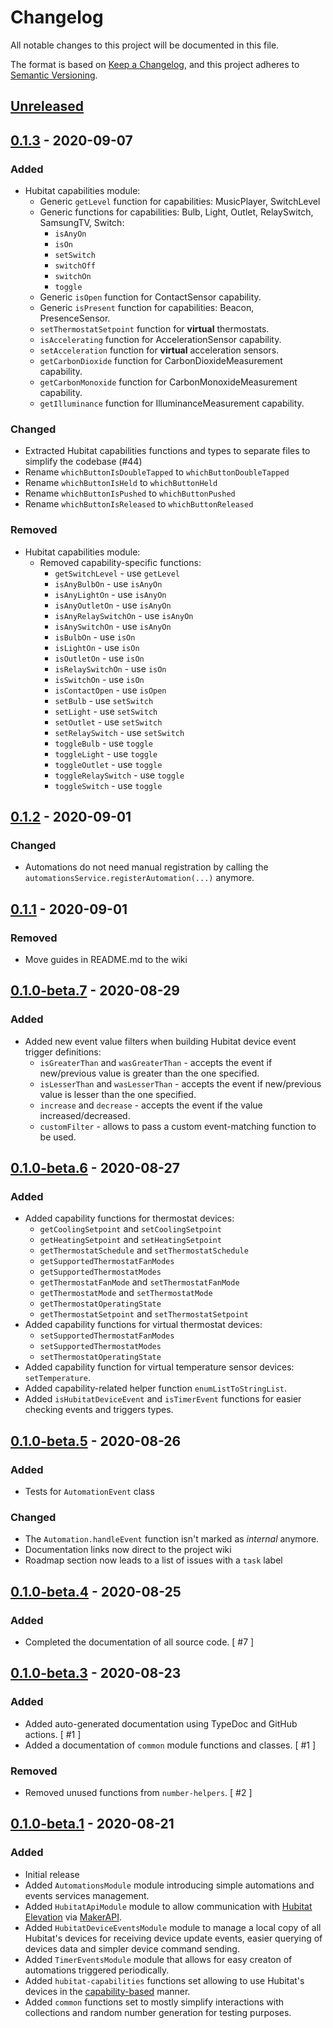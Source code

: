 # Changelog

All notable changes to this project will be documented in this file.

The format is based on [Keep a Changelog](https://keepachangelog.com/en/1.0.0/),
and this project adheres to [Semantic Versioning](https://semver.org/spec/v2.0.0.html).

<!-- Template:
## [Release version] - YYYY-MM-DD
### Added
### Changed
### Deprecated
### Removed
### Fixed
### Security
-->

## [Unreleased]

## [0.1.3] - 2020-09-07

### Added

- Hubitat capabilities module:
  - Generic `getLevel` function for capabilities: MusicPlayer, SwitchLevel
  - Generic functions for capabilities: Bulb, Light, Outlet, RelaySwitch, SamsungTV, Switch:
    - `isAnyOn`
    - `isOn`
    - `setSwitch`
    - `switchOff`
    - `switchOn`
    - `toggle`
  - Generic `isOpen` function for ContactSensor capability.
  - Generic `isPresent` function for capabilities: Beacon, PresenceSensor.
  - `setThermostatSetpoint` function for **virtual** thermostats.
  - `isAccelerating` function for AccelerationSensor capability.
  - `setAcceleration` function for **virtual** acceleration sensors.
  - `getCarbonDioxide` function for CarbonDioxideMeasurement capability.
  - `getCarbonMonoxide` function for CarbonMonoxideMeasurement capability.
  - `getIlluminance` function for IlluminanceMeasurement capability.

### Changed

- Extracted Hubitat capabilities functions and types to separate files to simplify the codebase (#44)
- Rename `whichButtonIsDoubleTapped` to `whichButtonDoubleTapped`
- Rename `whichButtonIsHeld` to `whichButtonHeld`
- Rename `whichButtonIsPushed` to `whichButtonPushed`
- Rename `whichButtonIsReleased` to `whichButtonReleased`

### Removed

- Hubitat capabilities module:
  - Removed capability-specific functions:
    - `getSwitchLevel` - use `getLevel`
    - `isAnyBulbOn` - use `isAnyOn`
    - `isAnyLightOn` - use `isAnyOn`
    - `isAnyOutletOn` - use `isAnyOn`
    - `isAnyRelaySwitchOn` - use `isAnyOn`
    - `isAnySwitchOn` - use `isAnyOn`
    - `isBulbOn` - use `isOn`
    - `isLightOn` - use `isOn`
    - `isOutletOn` - use `isOn`
    - `isRelaySwitchOn` - use `isOn`
    - `isSwitchOn` - use `isOn`
    - `isContactOpen` - use `isOpen`
    - `setBulb` - use `setSwitch`
    - `setLight` - use `setSwitch`
    - `setOutlet` - use `setSwitch`
    - `setRelaySwitch` - use `setSwitch`
    - `toggleBulb` - use `toggle`
    - `toggleLight` - use `toggle`
    - `toggleOutlet` - use `toggle`
    - `toggleRelaySwitch` - use `toggle`
    - `toggleSwitch` - use `toggle`

## [0.1.2] - 2020-09-01

### Changed

- Automations do not need manual registration by calling the `automationsService.registerAutomation(...)` anymore.

## [0.1.1] - 2020-09-01

### Removed

- Move guides in README.md to the wiki

## [0.1.0-beta.7] - 2020-08-29

### Added

- Added new event value filters when building Hubitat device event trigger definitions:
  - `isGreaterThan` and `wasGreaterThan` - accepts the event if new/previous value is greater than the one specified.
  - `isLesserThan` and `wasLesserThan` - accepts the event if new/previous value is lesser than the one specified.
  - `increase` and `decrease` - accepts the event if the value increased/decreased.
  - `customFilter` - allows to pass a custom event-matching function to be used.

## [0.1.0-beta.6] - 2020-08-27

### Added

- Added capability functions for thermostat devices:
  - `getCoolingSetpoint` and `setCoolingSetpoint`
  - `getHeatingSetpoint` and `setHeatingSetpoint`
  - `getThermostatSchedule` and `setThermostatSchedule`
  - `getSupportedThermostatFanModes`
  - `getSupportedThermostatModes`
  - `getThermostatFanMode` and `setThermostatFanMode`
  - `getThermostatMode` and `setThermostatMode`
  - `getThermostatOperatingState`
  - `getThermostatSetpoint` and `setThermostatSetpoint`
- Added capability functions for virtual thermostat devices:
  - `setSupportedThermostatFanModes`
  - `setSupportedThermostatModes`
  - `setThermostatOperatingState`
- Added capability function for virtual temperature sensor devices: `setTemperature`.
- Added capability-related helper function `enumListToStringList`.
- Added `isHubitatDeviceEvent` and `isTimerEvent` functions for easier checking events and triggers types.

## [0.1.0-beta.5] - 2020-08-26

### Added

- Tests for `AutomationEvent` class

### Changed

- The `Automation.handleEvent` function isn't marked as _internal_ anymore.
- Documentation links now direct to the project wiki
- Roadmap section now leads to a list of issues with a `task` label

## [0.1.0-beta.4] - 2020-08-25

### Added

- Completed the documentation of all source code. [ #7 ]

## [0.1.0-beta.3] - 2020-08-23

### Added

- Added auto-generated documentation using TypeDoc and GitHub actions. [ #1 ]
- Added a documentation of `common` module functions and classes. [ #1 ]

### Removed

- Removed unused functions from `number-helpers`. [ #2 ]

## [0.1.0-beta.1] - 2020-08-21

### Added

- Initial release
- Added `AutomationsModule` module introducing simple automations and events services management.
- Added `HubitatApiModule` module to allow communication with [Hubitat Elevation](https://hubitat.com/) via
  [MakerAPI](https://docs.hubitat.com/index.php?title=Maker_API).
- Added `HubitatDeviceEventsModule` module to manage a local copy of all Hubitat's devices for receiving device update
  events, easier querying of devices data and simpler device command sending.
- Added `TimerEventsModule` module that allows for easy creaton of automations triggered periodically.
- Added `hubitat-capabilities` functions set allowing to use Hubitat's devices in the
  [capability-based](https://docs.hubitat.com/index.php?title=Driver_Capability_List) manner.
- Added `common` functions set to mostly simplify interactions with collections and random number generation for
  testing purposes.

[unreleased]: https://github.com/hubhazard/core/compare/v0.1.3...HEAD
[0.1.3]: https://github.com/hubhazard/core/compare/v0.1.3...v0.1.2
[0.1.2]: https://github.com/hubhazard/core/compare/v0.1.2...v0.1.1
[0.1.1]: https://github.com/hubhazard/core/compare/v0.1.1...v0.1.1-beta.7
[0.1.0-beta.7]: https://github.com/hubhazard/core/compare/v0.1.0-beta.6...v0.1.0-beta.7
[0.1.0-beta.6]: https://github.com/hubhazard/core/compare/v0.1.0-beta.5...v0.1.0-beta.6
[0.1.0-beta.5]: https://github.com/hubhazard/core/compare/v0.1.0-beta.4...v0.1.0-beta.5
[0.1.0-beta.4]: https://github.com/hubhazard/core/compare/v0.1.0-beta.3...v0.1.0-beta.4
[0.1.0-beta.3]: https://github.com/hubhazard/core/compare/v0.1.0-beta.1...v0.1.0-beta.3
[0.1.0-beta.1]: https://github.com/hubhazard/core/releases/tag/v0.1.0-beta.1
